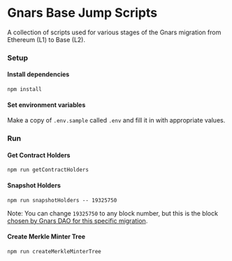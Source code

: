 # Gnars Base Jump Scripts

A collection of scripts used for various stages of the Gnars migration from Ethereum (L1) to Base (L2).

### Setup

#### Install dependencies
```shell
npm install
```

#### Set environment variables
Make a copy of `.env.sample` called `.env` and fill it in with appropriate values.

### Run

#### Get Contract Holders
```shell
npm run getContractHolders
```

#### Snapshot Holders
```shell
npm run snapshotHolders -- 19325750
```
Note: You can change `19325750` to any block number, but this is the block [chosen by Gnars DAO for this specific migration](https://discord.com/channels/928811922244137020/929970602087952394/1211797897234874388).

#### Create Merkle Minter Tree
```shell
npm run createMerkleMinterTree
```